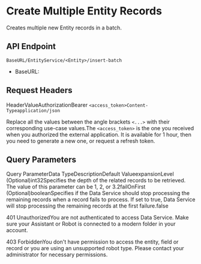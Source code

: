 ﻿# Create Multiple Entity Records

Creates multiple new Entity records in a batch.

## API Endpoint

`BaseURL/EntityService/<Entity>/insert-batch`

* BaseURL:


## Request Headers

HeaderValueAuthorizationBearer `<access_token>Content-Typeapplication/json`

Replace all the values between the angle brackets `<...>` with their corresponding use-case values.The `<access_token>` is the one you received when you authorized the external application. It is available for 1 hour, then you need to generate a new one, or request a refresh token.


## Query Parameters

Query ParameterData TypeDescriptionDefault ValueexpansionLevel (Optional)int32Specifies the depth of the related records to be retrieved. The value of this parameter can be 1, 2, or 3.2failOnFirst (Optional)booleanSpecifies if the Data Service should stop processing the remaining records when a record fails to process. If set to true, Data Service will stop processing the remaining records at the first failure.false



401 UnauthorizedYou are not authenticated to access Data Service. Make sure your Assistant or Robot is connected to a modern folder in your account.

403 ForbiddenYou don't have permission to access the entity, field or record or you are using an unsupported robot type. Please contact your administrator for necessary permissions.

